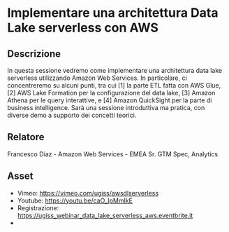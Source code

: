 # Implementare una architettura Data Lake serverless con AWS

## Descrizione

In questa sessione vedremo come implementare una architettura data lake serverless utilizzando Amazon Web Services. In particolare, ci concentreremo su alcuni punti, tra cui [1] la parte ETL fatta con AWS Glue, [2] AWS Lake Formation per la configurazione del data lake, [3] Amazon Athena per le query interattive, e [4] Amazon QuickSight per la parte di business intelligence. Sarà una sessione introduttiva ma pratica, con diverse demo a supporto dei concetti teorici.

## Relatore

Francesco Diaz - Amazon Web Services - EMEA Sr. GTM Spec, Analytics

## Asset

* Vimeo: https://vimeo.com/ugiss/awsdlserverless
* Youtube: https://youtu.be/caO_IpMmIkE
* Registrazione: https://ugiss_webinar_data_lake_serverless_aws.eventbrite.it
* 

